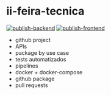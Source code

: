 # ii-feira-tecnica

[![publish-backend](https://github.com/RobsonAndraDev/ii-feira-tecnica/actions/workflows/backend-publish.yml/badge.svg)](https://github.com/RobsonAndraDev/ii-feira-tecnica/actions/workflows/backend-publish.yml) 
[![publish-frontend](https://github.com/RobsonAndraDev/ii-feira-tecnica/actions/workflows/frontend-publish.yml/badge.svg)](https://github.com/RobsonAndraDev/ii-feira-tecnica/actions/workflows/frontend-publish.yml)

- github project
- APIs
- package by use case
- tests automatizados
- pipelines
- docker + docker-compose
- github package
- pull requests
